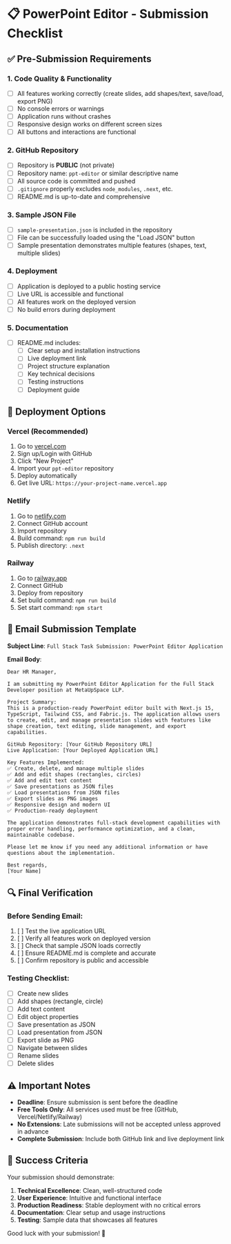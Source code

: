 # 📋 PowerPoint Editor - Submission Checklist

## ✅ Pre-Submission Requirements

### 1. Code Quality & Functionality
- [ ] All features working correctly (create slides, add shapes/text, save/load, export PNG)
- [ ] No console errors or warnings
- [ ] Application runs without crashes
- [ ] Responsive design works on different screen sizes
- [ ] All buttons and interactions are functional

### 2. GitHub Repository
- [ ] Repository is **PUBLIC** (not private)
- [ ] Repository name: `ppt-editor` or similar descriptive name
- [ ] All source code is committed and pushed
- [ ] `.gitignore` properly excludes `node_modules`, `.next`, etc.
- [ ] README.md is up-to-date and comprehensive

### 3. Sample JSON File
- [ ] `sample-presentation.json` is included in the repository
- [ ] File can be successfully loaded using the "Load JSON" button
- [ ] Sample presentation demonstrates multiple features (shapes, text, multiple slides)

### 4. Deployment
- [ ] Application is deployed to a public hosting service
- [ ] Live URL is accessible and functional
- [ ] All features work on the deployed version
- [ ] No build errors during deployment

### 5. Documentation
- [ ] README.md includes:
  - [ ] Clear setup and installation instructions
  - [ ] Live deployment link
  - [ ] Project structure explanation
  - [ ] Key technical decisions
  - [ ] Testing instructions
  - [ ] Deployment guide

## 🚀 Deployment Options

### Vercel (Recommended)
1. Go to [vercel.com](https://vercel.com)
2. Sign up/Login with GitHub
3. Click "New Project"
4. Import your `ppt-editor` repository
5. Deploy automatically
6. Get live URL: `https://your-project-name.vercel.app`

### Netlify
1. Go to [netlify.com](https://netlify.com)
2. Connect GitHub account
3. Import repository
4. Build command: `npm run build`
5. Publish directory: `.next`

### Railway
1. Go to [railway.app](https://railway.app)
2. Connect GitHub
3. Deploy from repository
4. Set build command: `npm run build`
5. Set start command: `npm start`

## 📧 Email Submission Template

**Subject Line**: `Full Stack Task Submission: PowerPoint Editor Application`

**Email Body**:
```
Dear HR Manager,

I am submitting my PowerPoint Editor Application for the Full Stack Developer position at MetaUpSpace LLP.

Project Summary:
This is a production-ready PowerPoint editor built with Next.js 15, TypeScript, Tailwind CSS, and Fabric.js. The application allows users to create, edit, and manage presentation slides with features like shape creation, text editing, slide management, and export capabilities.

GitHub Repository: [Your GitHub Repository URL]
Live Application: [Your Deployed Application URL]

Key Features Implemented:
✅ Create, delete, and manage multiple slides
✅ Add and edit shapes (rectangles, circles)
✅ Add and edit text content
✅ Save presentations as JSON files
✅ Load presentations from JSON files
✅ Export slides as PNG images
✅ Responsive design and modern UI
✅ Production-ready deployment

The application demonstrates full-stack development capabilities with proper error handling, performance optimization, and a clean, maintainable codebase.

Please let me know if you need any additional information or have questions about the implementation.

Best regards,
[Your Name]
```

## 🔍 Final Verification

### Before Sending Email:
1. [ ] Test the live application URL
2. [ ] Verify all features work on deployed version
3. [ ] Check that sample JSON loads correctly
4. [ ] Ensure README.md is complete and accurate
5. [ ] Confirm repository is public and accessible

### Testing Checklist:
- [ ] Create new slides
- [ ] Add shapes (rectangle, circle)
- [ ] Add text content
- [ ] Edit object properties
- [ ] Save presentation as JSON
- [ ] Load presentation from JSON
- [ ] Export slide as PNG
- [ ] Navigate between slides
- [ ] Rename slides
- [ ] Delete slides

## ⚠️ Important Notes

- **Deadline**: Ensure submission is sent before the deadline
- **Free Tools Only**: All services used must be free (GitHub, Vercel/Netlify/Railway)
- **No Extensions**: Late submissions will not be accepted unless approved in advance
- **Complete Submission**: Include both GitHub link and live deployment link

## 🎯 Success Criteria

Your submission should demonstrate:
1. **Technical Excellence**: Clean, well-structured code
2. **User Experience**: Intuitive and functional interface
3. **Production Readiness**: Stable deployment with no critical errors
4. **Documentation**: Clear setup and usage instructions
5. **Testing**: Sample data that showcases all features

Good luck with your submission! 🚀 